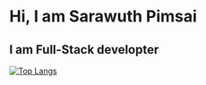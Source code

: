 # Hi, I am Sarawuth Pimsai
## I am Full-Stack developter

[![Top Langs](https://github-readme-stats.vercel.app/api/top-langs/?username=sarawuth-pimsai&layout=compact)](https://github.com/anuraghazra/github-readme-stats)
